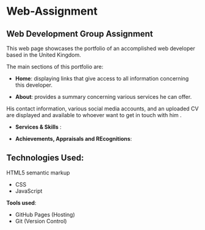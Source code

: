 # Web-Assignment

## Web Development Group Assignment



This web page showcases the portfolio of an accomplished web developer based in the United Kingdom.

The main sections of this portfolio are:

- **Home**: displaying links that give access to all information concerning this developer.

- **About**: provides a summary concerning various services he can offer.

His contact information, various social media accounts, and an uploaded CV are displayed and available to whoever want to get in touch with him .

- **Services & Skills** :
 
- **Achievements, Appraisals and REcognitions**: 


## Technologies Used:


HTML5 semantic markup
* CSS
* JavaScript

**Tools used**:

* GitHub Pages (Hosting)
* Git (Version Control)

